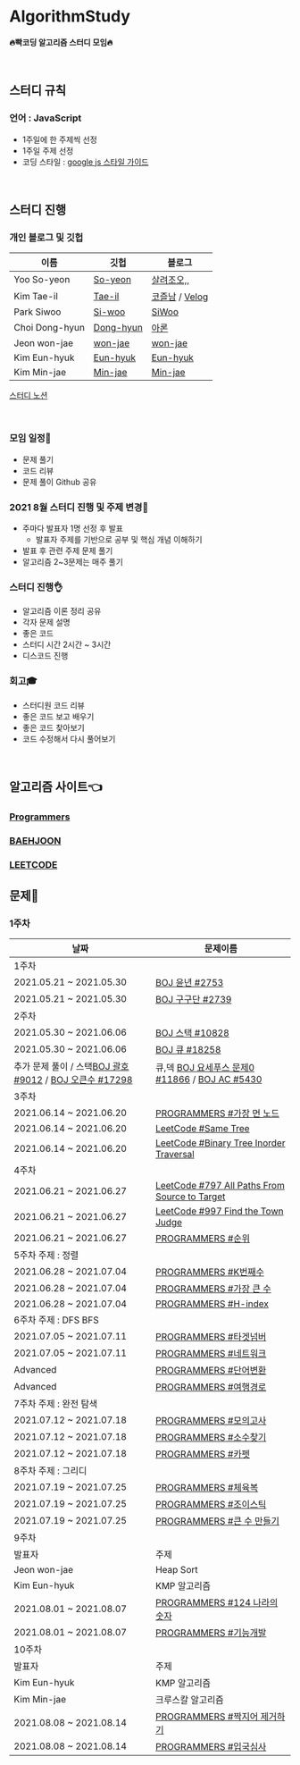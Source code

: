 # AlgorithmStudy
**🔥빡코딩 알고리즘 스터디 모임🔥**

<br>

## 스터디 규칙

### 언어 : JavaScript
  - 1주일에 한 주제씩 선정
  - 1주일 주제 선정
  - 코딩 스타일 : [google js 스타일 가이드](https://steemit.com/wdev/@wonsama/javascript)
<br>

## **스터디 진행**

### 개인 블로그 및 깃헙

| 이름 | 깃헙 | 블로그 | 
|---|---|---|
| Yoo So-yeon | [So-yeon](https://github.com/loverduck) | [살려조오,,](https://codingduck.tistory.com/)  |
| Kim Tae-il | [Tae-il](https://github.com/james-taeil) | [코즐남](https://cozznam.tistory.com/) / [Velog](https://velog.io/@edan_3000) |
| Park Siwoo | [Si-woo](https://github.com/SiwooPak) | [SiWoo](https://velog.io/@dev_shu) |
| Choi Dong-hyun | [Dong-hyun](https://github.com/aarDong-hyunon-93 ) | [아론](https://velog.io/@aaron_93) |
| Jeon won-jae | [won-jae](https://github.com/coriander345) | [won-jae](https://coriander345.github.io/) |
| Kim Eun-hyuk | [Eun-hyuk](https://github.com/steel-hyuk) | [Eun-hyuk](https://velog.io/@steel_hyuk___2) |
| Kim Min-jae | [Min-jae](https://github.com/minjman2659) | [Min-jae](https://github.com/minjman2659) |



[스터디 노션](https://www.notion.so/loverduck97/Algorithm-Study-2d0c49b91c074f419830852c96306e6d)

<br>


### 모임 일정📅
  - 문제 풀기
  - 코드 리뷰
  - 문제 풀이 Github 공유

### 2021 8월 스터디 진행 및 주제 변경🥳
  - 주마다 발표자 1명 선정 후 발표
    - 발표자 주제를 기반으로 공부 및 핵심 개념 이해하기
  - 발표 후 관련 주제 문제 풀기
  - 알고리즘 2~3문제는 매주 풀기

### 스터디 진행👌
  - 알고리즘 이론 정리 공유
  - 각자 문제 설명
  - 좋은 코드 
  - 스터디 시간 2시간 ~ 3시간
  - 디스코드 진행

### 회고🎓
  - 스터디원 코드 리뷰
  - 좋은 코드 보고 배우기
  - 좋은 코드 찾아보기
  - 코드 수정해서 다시 풀어보기

<br>

## **알고리즘 사이트👈** 
### [Programmers](https://programmers.co.kr/learn/challenges?tab=all_challenges)<br>
### [BAEHJOON](https://www.acmicpc.net/)<br>
### [LEETCODE](https://leetcode.com/)<br>

## **문제**🥳

### 1주차
| 날짜 | 문제이름 | 
|---|---|
|1주차|
| 2021.05.21 ~ 2021.05.30 | [BOJ 윤년 #2753](https://www.acmicpc.net/problem/2753) |
| 2021.05.21 ~ 2021.05.30 | [BOJ 구구단 #2739](https://www.acmicpc.net/problem/2739) |
|2주차|
| 2021.05.30 ~ 2021.06.06 | [BOJ 스택 #10828](https://www.acmicpc.net/problem/10828) |
| 2021.05.30 ~ 2021.06.06 | [BOJ 큐 #18258](https://www.acmicpc.net/problem/18258) |
|추가 문제 풀이 / 스택[BOJ 괄호 #9012](https://www.acmicpc.net/problem/9012) / [BOJ 오큰수 #17298](https://www.acmicpc.net/problem/17298) | 큐,덱 [BOJ 요세푸스 문제0 #11866](https://www.acmicpc.net/problem/11866) / [BOJ AC #5430](https://www.acmicpc.net/problem/5430) |
|3주차|
| 2021.06.14 ~ 2021.06.20 | [PROGRAMMERS #가장 먼 노드](https://programmers.co.kr/learn/courses/30/lessons/49189) |
| 2021.06.14 ~ 2021.06.20 | [LeetCode #Same Tree](https://leetcode.com/problems/same-tree/) |
| 2021.06.14 ~ 2021.06.20 | [LeetCode #Binary Tree Inorder Traversal](https://leetcode.com/problems/binary-tree-inorder-traversal/) |
|4주차|
| 2021.06.21 ~ 2021.06.27 | [LeetCode #797 All Paths From Source to Target](https://leetcode.com/problems/all-paths-from-source-to-target/) |
| 2021.06.21 ~ 2021.06.27 | [LeetCode #997 Find the Town Judge](https://leetcode.com/problems/find-the-town-judge/) |
| 2021.06.21 ~ 2021.06.27 | [PROGRAMMERS #순위](https://programmers.co.kr/learn/courses/30/lessons/49191/) |
|5주차    주제 : 정렬|
| 2021.06.28 ~ 2021.07.04 | [PROGRAMMERS #K번째수](https://programmers.co.kr/learn/courses/30/lessons/42748) |
| 2021.06.28 ~ 2021.07.04 | [PROGRAMMERS #가장 큰 수](https://programmers.co.kr/learn/courses/30/lessons/42746) |
| 2021.06.28 ~ 2021.07.04 | [PROGRAMMERS #H-index](https://programmers.co.kr/learn/courses/30/lessons/42747) |
|6주차    주제 : DFS BFS|
| 2021.07.05 ~ 2021.07.11 | [PROGRAMMERS #타겟넘버](https://programmers.co.kr/learn/courses/30/lessons/43165) |
| 2021.07.05 ~ 2021.07.11 | [PROGRAMMERS #네트워크](https://programmers.co.kr/learn/courses/30/lessons/43162) |
| Advanced | [PROGRAMMERS #단어변환](https://programmers.co.kr/learn/courses/30/lessons/43163) |
| Advanced | [PROGRAMMERS #여행경로](https://programmers.co.kr/learn/courses/30/lessons/43164) |
|7주차    주제 : 완전 탐색|
| 2021.07.12 ~ 2021.07.18 | [PROGRAMMERS #모의고사](https://programmers.co.kr/learn/courses/30/lessons/42840) |
| 2021.07.12 ~ 2021.07.18 | [PROGRAMMERS #소수찾기](https://programmers.co.kr/learn/courses/30/lessons/42839) |
| 2021.07.12 ~ 2021.07.18 | [PROGRAMMERS #카펫](https://programmers.co.kr/learn/courses/30/lessons/42842) |
|8주차    주제 : 그리디|
| 2021.07.19 ~ 2021.07.25 | [PROGRAMMERS #체육복](https://programmers.co.kr/learn/courses/30/lessons/42862) |
| 2021.07.19 ~ 2021.07.25 | [PROGRAMMERS #조이스틱](https://programmers.co.kr/learn/courses/30/lessons/42860) |
| 2021.07.19 ~ 2021.07.25 | [PROGRAMMERS #큰 수 만들기](https://programmers.co.kr/learn/courses/30/lessons/42883) |
|9주차|
| 발표자 | 주제 |
| Jeon won-jae | Heap Sort |
| Kim Eun-hyuk | KMP 알고리즘 |
| 2021.08.01 ~ 2021.08.07 | [PROGRAMMERS #124 나라의 숫자](https://programmers.co.kr/learn/courses/30/lessons/12899) |
| 2021.08.01 ~ 2021.08.07 | [PROGRAMMERS #기능개발](https://programmers.co.kr/learn/courses/30/lessons/42586) |
|10주차|
| 발표자 | 주제 |
| Kim Eun-hyuk | KMP 알고리즘 |
| Kim Min-jae | 크루스칼 알고리즘 |
| 2021.08.08 ~ 2021.08.14 | [PROGRAMMERS #짝지어 제거하기](https://programmers.co.kr/learn/courses/30/lessons/12973) |
| 2021.08.08 ~ 2021.08.14 | [PROGRAMMERS #입국심사](https://programmers.co.kr/learn/courses/30/lessons/43238) |



